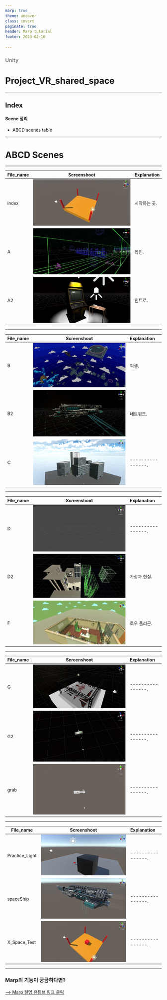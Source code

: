 ```yaml
---
marp: true
theme: uncover
class: invert
paginate: true
header: Marp tutorial
footer: 2023-02-10

---
```


<!--_color: pink-->
### <span style="color:gray;">Unity</span>
# Project_VR_shared_space

---

## Index <!--_color: pink-->
#### Scene 정리
- ABCD scenes table 




---

# ABCD Scenes
---

File_name| Screenshoot | Explanation
---------|:-------------------------------:|:-----
index | ![h:150](./project_vr/scene_index.jpg) | 시작하는 곳.
A | ![h:150](./project_vr/scene_a.jpg) | 라인.
A2 | ![h:150](./project_vr/scene_a2.jpg) | 인트로.

---

File_name| Screenshoot | Explanation
---------|:-------------------------------:|:-----
B| ![h:150](./project_vr/scene_b.jpg) | 픽셀.
B2| ![h:150](./project_vr/scene_b2.jpg) | 네트워크.
C | ![h:150](./project_vr/scene_c.jpg) | ----------------.

---

File_name| Screenshoot | Explanation
---------|:-------------------------------:|:-----
D | ![h:150](./project_vr/scene_d.jpg) | ----------------.
D2 | ![h:150](./project_vr/scene_d2.jpg) | 가상과 현실.
F | ![h:150](./project_vr/scene_f.jpg) | 로우 폴리곤.

---

File_name| Screenshoot | Explanation
---------|:-------------------------------:|:-----
G | ![h:150](./project_vr/scene_g.jpg) | ----------------.
G2 | ![h:150](./project_vr/scene_g2.jpg) | ----------------.
grab | ![h:150](./project_vr/scene_grab.jpg) | ----------------.

---

File_name| Screenshoot | Explanation
---------|:-------------------------------:|:-----
Practice_Light| ![h:150](./project_vr/scene_practice_light.jpg) | ----------------.
spaceShip| ![h:150](./project_vr/scene_spaceship.jpg) | ----------------.
X_Space_Test | ![h:150](./project_vr/scene_x_space_test.jpg) | ----------------.







---
### Marp의 기능이 궁금하다면?
[--> Marp 설명 유튜브 링크 클릭](https://youtu.be/EzQ-p41wNEE)